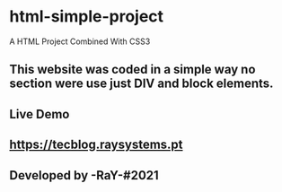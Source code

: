 # html-simple-project
A HTML Project Combined With CSS3 

## This website was coded in a simple way no section were use just DIV and block elements. ##


## Live Demo ##
## https://tecblog.raysystems.pt ##



## Developed by -RaY-#2021 ##
